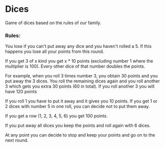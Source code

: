 # Dices

Game of dices based on the rules of our family.

### Rules:

You lose if you can't put away any dice and you haven't rolled a 5. If this happens you lose all your points from this round.

If you get 3 of x kind you get x * 10 points (excluding number 1 where the multiplier is 100).
Every other dice of that number doubles the points. 

For example, when you roll 3 times number 3, you obtain 30 points and you put away the 3 dices. You roll the remaining dices again and you roll another 3 which gets you extra 30 points (60 in total). If you roll another 3 you will have 120 points

If you roll 1 you have to put it away and it gives you 10 points.
If you get 1 or 2 dices with number 5 in one roll, you can decide not to put them away.

If you get a row (1, 2, 3, 4, 5, 6) you get 100 points.

If you put away all dices you keep the points and roll again with 6 dices.

At any point you can decide to stop and keep your points and go on to the next round.
